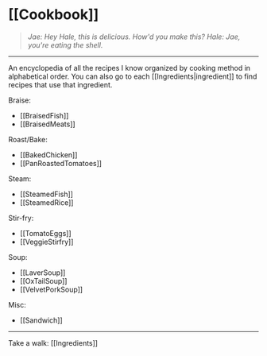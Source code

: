 # [[Cookbook]]
>*Jae: Hey Hale, this is delicious. How'd you make this?
>Hale: Jae, you're eating the shell.*
---
An encyclopedia of all the recipes I know organized by cooking method in alphabetical order. You can also go to each [[Ingredients|ingredient]] to find recipes that use that ingredient.

Braise:
- [[BraisedFish]]
- [[BraisedMeats]]

Roast/Bake:
- [[BakedChicken]]
- [[PanRoastedTomatoes]]

Steam:
- [[SteamedFish]]
- [[SteamedRice]]

Stir-fry:
- [[TomatoEggs]]
- [[VeggieStirfry]]

Soup:
- [[LaverSoup]]
- [[OxTailSoup]]
- [[VelvetPorkSoup]]

Misc:
- [[Sandwich]]

---

Take a walk: [[Ingredients]]